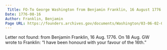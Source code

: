 ```yaml
---
 Title: FO-To George Washington from Benjamin Franklin, 16 August 1776 [letter not found]
Date: 1776-08-16
Author: Franklin, Benjamin
Page URL: https://founders.archives.gov/documents/Washington/03-06-02-0030
---
```

Letter not found: from Benjamin Franklin, 16 Aug. 1776. On 18 Aug. GW wrote to Franklin: “I have been honourd with your favour of the 16th.”
